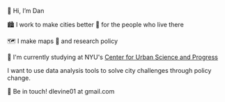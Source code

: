 👋 Hi, I’m Dan


🏙 I work to make cities better
👯 for the people who live there

🗺 I make maps 
📃 and research policy

🏫 I'm currently studying at NYU's [Center for Urban Science and Progress](https://cusp.nyu.edu) 

I want to use data analysis tools to solve city challenges through policy change.



📮 Be in touch! dlevine01 at gmail.com

<!---
dlevine01/dlevine01 is a ✨ special ✨ repository because its `README.md` (this file) appears on your GitHub profile.
You can click the Preview link to take a look at your changes.
--->
